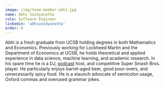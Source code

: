 ```yaml
---
image: /img/team-member-abhi.jpg
name: Abhi Vaidyanatha
role: Software Engineer
linkedin: 'abhivaidyanatha'
order: 6
---
```


Abhi is a fresh graduate from UCSB holding degrees in both Mathematics and Economics. Previously working for Lockheed Martin and the Department of Economics at UCSB, he holds theoretical and applied experience in data science, machine learning, and academic research. In his spare time he is a DJ, [podcast](https://beyondthemetagame.transistor.fm) host, and competitive Super Smash Bros. player. He particularly enjoys barrel-aged beer, good pour-overs, and unnecessarily spicy food. He is a staunch advocate of semicolon usage, Oxford commas and overused grammar jokes.
